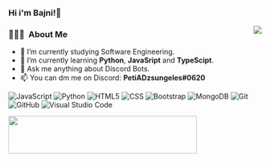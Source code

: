 ### Hi i'm Bajni!👋

<img align="right" src="https://spotify-recently-played-readme.vercel.app/api?user=3133l4lwxhokm6nuvx4mbn3c3b44">

<h3> 👨🏻‍💻 &nbsp;About Me </h3>

- 🔭 I’m currently studying Software Engineering.
- 🌱 I’m currently learning **Python**, **JavaSript** and **TypeScipt**.
- 💬 Ask me anything about Discord Bots.
- 📫 You can dm me on Discord: **PetiADzsungeles#0620**

 ![JavaScript](https://img.shields.io/badge/-JavaScript-333333?style=for-the-badge&logo=javascript)
 ![Python](https://img.shields.io/badge/-Python-333333?style=for-the-badge&logo=python)
 ![HTML5](https://img.shields.io/badge/-HTML5-333333?style=for-the-badge&logo=HTML5)
 ![CSS](https://img.shields.io/badge/-CSS-333333?style=for-the-badge&logo=CSS3&logoColor=1572B6)
 ![Bootstrap](https://img.shields.io/badge/-Bootstrap-333333?style=for-the-badge&logo=bootstrap&logoColor=563D7C)
 ![MongoDB](https://img.shields.io/badge/-MongoDB-333333?style=for-the-badge&logo=mongodb)
 ![Git](https://img.shields.io/badge/-Git-333333?style=for-the-badge&logo=git)
 ![GitHub](https://img.shields.io/badge/-GitHub-333333?style=for-the-badge&logo=github)
 ![Visual Studio Code](https://img.shields.io/badge/-Visual%20Studio%20Code-333333?style=for-the-badge&logo=visual-studio-code&logoColor=007ACC)

 <img width="375" height="75" src="https://discord.c99.nl/widget/theme-3/522063714438873098.png">
